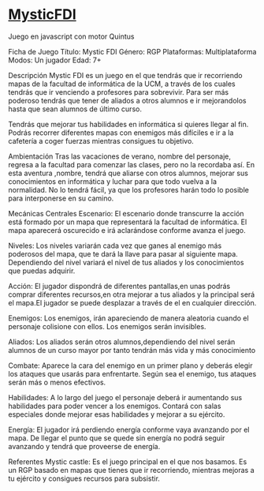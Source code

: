 # [MysticFDI](https://vmorante.github.io/MysticFDI/)
Juego en javascript con motor Quintus

Ficha de Juego
Título:										Mystic FDI
Género:										RGP
Plataformas:								Multiplataforma
Modos:									    Un jugador
Edad:										7+




Descripción
Mystic FDI es un juego en el que tendrás que ir recorriendo mapas de la facultad de informática de la UCM, a través de los cuales tendrás que ir venciendo a profesores para sobrevivir.
Para ser más poderoso tendrás que tener de aliados a otros alumnos e ir mejorandolos hasta que sean alumnos de último curso.

Tendrás que mejorar tus habilidades en informática si quieres llegar al fin. Podrás recorrer diferentes mapas con enemigos más difíciles e ir a la cafetería a coger fuerzas mientras consigues tu objetivo.



Ambientación
Tras las vacaciones de verano, nombre del personaje, regresa a la facultad para comenzar las clases, pero no la recordaba así. En esta aventura ,nombre, tendrá que aliarse con otros alumnos, mejorar sus conocimientos en informática y luchar para  que todo vuelva a la normalidad. No lo tendrá fácil, ya que los profesores harán todo lo posible para interponerse en su camino.



Mecánicas Centrales
Escenario: El escenario donde transcurre la acción está formado por un mapa que representará la facultad de informática. El mapa aparecerá oscurecido e irá aclarándose conforme avanza el juego. 

Niveles: Los niveles variarán cada vez que ganes al enemigo más poderosos del mapa, que te dará la llave para pasar al siguiente mapa. Dependiendo del nivel variará el nivel de tus aliados y los conocimientos que puedas adquirir.

Acción: El jugador dispondrá de diferentes pantallas,en unas podrás comprar diferentes recursos,en otra mejorar a tus aliados y la principal será el mapa.El jugador se puede desplazar a través de el en cualquier dirección.

Enemigos: Los enemigos, irán apareciendo de manera aleatoria cuando el personaje colisione con ellos. Los enemigos serán invisibles.

Aliados: Los aliados serán otros alumnos,dependiendo del nivel serán alumnos de un curso mayor por tanto tendrán más vida y más conocimiento

Combate: Aparece la cara del enemigo en un primer plano y deberás elegir los ataques que usarás para enfrentarte. Según sea el enemigo, tus ataques serán más o menos efectivos.

Habilidades: A lo largo del juego el personaje deberá ir aumentando sus habilidades para poder vencer a los enemigos. Contará con salas especiales donde mejorar esas habilidades y mejorar a su ejército.

Energía: El jugador irá perdiendo energía conforme vaya avanzando por el mapa. De llegar el punto que se quede sin energía no podrá seguir avanzando y tendrá que proveerse de energía.



Referentes
Mystic castle: Es el juego principal en el que nos basamos. Es un RGP basado en mapas que tienes que ir recorriendo, mientras mejoras a tu ejército y consigues recursos para subsistir.
